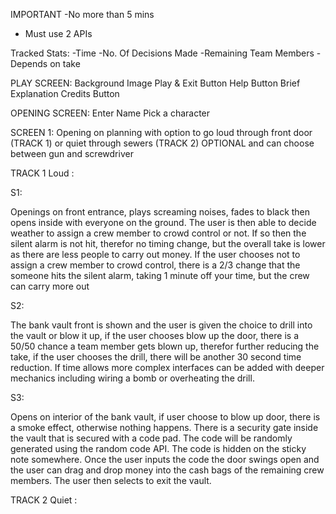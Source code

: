IMPORTANT
-No more than 5 mins
- Must use 2 APIs


Tracked Stats:
-Time
-No. Of Decisions Made
-Remaining Team Members - Depends on take




PLAY SCREEN:
Background Image
Play & Exit Button
Help Button
Brief Explanation
Credits Button

OPENING SCREEN:
Enter Name
Pick a character


SCREEN 1:
Opening on planning with option to go loud through front door (TRACK 1) or quiet through sewers (TRACK 2) OPTIONAL and can choose between gun and screwdriver

TRACK 1 Loud :

S1:

Openings on front entrance, plays screaming noises, fades to black then opens inside with everyone on the ground. The user is then able to decide weather to assign a crew member to crowd control or not. If so then the silent alarm is not hit, therefor no timing change, but the overall take is lower as there are less people to carry out money. If the user chooses not to assign a crew member to crowd control, there is a 2/3 change that the someone hits the silent alarm, taking 1 minute off your time, but the crew can carry more out

S2:

The bank vault front is shown and the user is given the choice to drill into the vault or blow it up, if the user chooses blow up the door, there is a 50/50 chance a team member gets blown up, therefor further reducing the take, if the user chooses the drill, there will be another 30 second time reduction. If time allows more complex interfaces can be added with deeper mechanics including wiring a bomb or overheating the drill.

S3:

Opens on interior of the bank vault, if user choose to blow up door, there is a smoke effect, otherwise nothing happens. There is a security gate inside the vault that is secured with a code pad. The code will be randomly generated using the random code API. The code is hidden on the sticky note somewhere. Once the user inputs the code the door swings open and the user can drag and drop money into the cash bags of the remaining crew members. The user then selects to exit the vault.


TRACK 2 Quiet :
